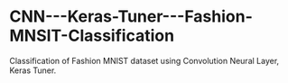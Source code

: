 # CNN---Keras-Tuner---Fashion-MNSIT-Classification
Classification of Fashion MNIST dataset using Convolution Neural Layer, Keras Tuner.
